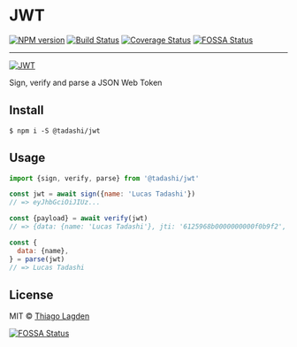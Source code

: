 # JWT

[![NPM version][npm-img]][npm]
[![Build Status][ci-img]][ci]
[![Coverage Status][coveralls-img]][coveralls]
[![FOSSA Status][fossa-img]][fossa]

[npm-img]: https://img.shields.io/npm/v/@tadashi/jwt.svg
[npm]: https://www.npmjs.com/package/@tadashi/jwt
[ci-img]: https://github.com/lagden/jwt/actions/workflows/nodejs.yml/badge.svg
[ci]: https://github.com/lagden/jwt/actions/workflows/nodejs.yml
[coveralls-img]: https://coveralls.io/repos/github/lagden/jwt/badge.svg?branch=master
[coveralls]: https://coveralls.io/github/lagden/jwt?branch=master
[fossa-img]: https://app.fossa.io/api/projects/git%2Bgithub.com%2Flagden%2Fjwt.svg?type=shield
[fossa]: https://app.fossa.io/projects/git%2Bgithub.com%2Flagden%2Fjwt?ref=badge_shield
[jwt-img]: http://jwt.io/img/badge-compatible.svg
[jwt]: http://jwt.io

---

[![JWT][jwt-img]][jwt]

Sign, verify and parse a JSON Web Token

## Install

```
$ npm i -S @tadashi/jwt
```

## Usage

```js
import {sign, verify, parse} from '@tadashi/jwt'

const jwt = await sign({name: 'Lucas Tadashi'})
// => eyJhbGciOiJIUz...

const {payload} = await verify(jwt)
// => {data: {name: 'Lucas Tadashi'}, jti: '6125968b0000000000f0b9f2', nbf: 1629853313}

const {
  data: {name},
} = parse(jwt)
// => Lucas Tadashi
```

## License

MIT © [Thiago Lagden](https://github.com/lagden)

[![FOSSA Status](https://app.fossa.io/api/projects/git%2Bgithub.com%2Flagden%2Fjwt.svg?type=large)](https://app.fossa.io/projects/git%2Bgithub.com%2Flagden%2Fjwt?ref=badge_large)
